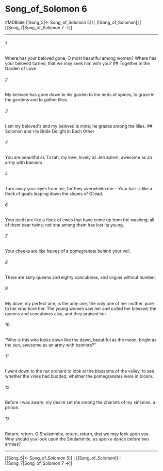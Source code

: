 # Song_of_Solomon 6
#MDBible
[[Song_5|← Song_of_Solomon 5]] | [[Song_of_Solomon]] | [[Song_7|Song_of_Solomon 7 →]]

***

###### 1 
Where has your beloved gone, O most beautiful among women? Where has your beloved turned, that we may seek him with you? ## Together in the Garden of Love 

###### 2 
My beloved has gone down to his garden to the beds of spices, to graze in the gardens and to gather lilies. 

###### 3 
I am my beloved's and my beloved is mine; he grazes among the lilies. ## Solomon and His Bride Delight in Each Other 

###### 4 
You are beautiful as Tirzah, my love, lovely as Jerusalem, awesome as an army with banners. 

###### 5 
Turn away your eyes from me, for they overwhelm me-- Your hair is like a flock of goats leaping down the slopes of Gilead. 

###### 6 
Your teeth are like a flock of ewes that have come up from the washing; all of them bear twins; not one among them has lost its young. 

###### 7 
Your cheeks are like halves of a pomegranate behind your veil. 

###### 8 
There are sixty queens and eighty concubines, and virgins without number. 

###### 9 
My dove, my perfect one, is the only one, the only one of her mother, pure to her who bore her. The young women saw her and called her blessed; the queens and concubines also, and they praised her. 

###### 10 
"Who is this who looks down like the dawn, beautiful as the moon, bright as the sun, awesome as an army with banners?" 

###### 11 
I went down to the nut orchard to look at the blossoms of the valley, to see whether the vines had budded, whether the pomegranates were in bloom. 

###### 12 
Before I was aware, my desire set me among the chariots of my kinsman, a prince. 

###### 13 
Return, return, O Shulammite, return, return, that we may look upon you. Why should you look upon the Shulammite, as upon a dance before two armies? 

***

[[Song_5|← Song_of_Solomon 5]] | [[Song_of_Solomon]] | [[Song_7|Song_of_Solomon 7 →]]
